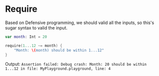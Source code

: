 # Require

Based on Defensive programming, we should valid all the inputs, so this's sugar syntax to valid the input.

```Swift
var month: Int = 20

require(1...12 ~= month) {
    "Month: \(month) should be within 1...12"
}
```

Output:
`Assertion failed: Debug crash: Month: 20 should be within 1...12 in file: MyPlayground.playground, line: 4`
